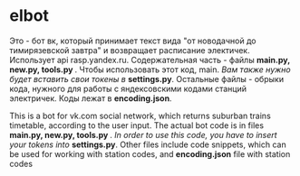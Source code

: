 # elbot

Это -  бот вк, который принимает текст вида "от новодачной до тимирязевской завтра" и возвращает расписание электичек. Использует api rasp.yandex.ru. Содержательная часть - файлы <b>main.py, new.py, tools.py </b>. Чтобы использовать этот код, main. <i>Вам также нужно будет вставить свои токены в </i> <b>settings.py</b>. Остальные файлы - обрыки кода, нужного для работы с яндексовскими кодами станций электричек. Коды лежат в <b>encoding.json</b>.

This is a bot for vk.com social network, which returns suburban trains timetable, according to the user input. The actual bot code is in files <b>main.py, new.py, tools.py </b>. <i>In order to use this code, you have to insert your tokens into </i><b>settings.py</b>. Other files include code snippets, which can be used for working with station codes, and <b>encoding.json</b> file with station codes
